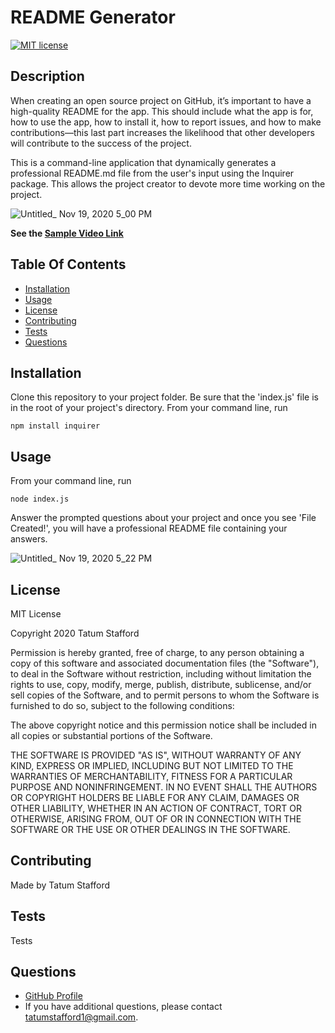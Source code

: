 
  # README Generator

  [![MIT license](https://img.shields.io/badge/License-MIT-blue.svg)](https://lbesson.mit-license.org/)
    

  ## Description
  When creating an open source project on GitHub, it’s important to have a high-quality README for the app. This should include what the app is for, how to use the   app, how to install it, how to report issues, and how to make contributions—this last part increases the likelihood that other developers will contribute to the     success of the project.
  
  This is a command-line application that dynamically generates a professional README.md file from the user's input using the Inquirer package. This allows the       project creator to devote more time working on the project.
  
  ![Untitled_ Nov 19, 2020 5_00 PM](https://user-images.githubusercontent.com/70179648/99735621-8c24af80-2a8a-11eb-9d6d-92b5857b8122.gif)
  
  **See the [Sample Video Link](https://drive.google.com/file/d/1QVqXZNrBP4oOsrGJ55HkO0cfnt5RYUW8/view)**

  ## Table Of Contents
  * [Installation](#installation)
  * [Usage](#usage)
  * [License](#license)
  * [Contributing](#contributing)
  * [Tests](#tests)
  * [Questions](#questions)
  
  ## Installation
  Clone this repository to your project folder. Be sure that the 'index.js' file is in the root of your project's directory.
  From your command line, run
  
    npm install inquirer

  ## Usage
  From your command line, run
    
    node index.js
  Answer the prompted questions about your project and once you see 'File Created!', you will have a professional README file containing your answers.
  
  ![Untitled_ Nov 19, 2020 5_22 PM](https://user-images.githubusercontent.com/70179648/99736432-fa1da680-2a8b-11eb-8f22-d070b521e2a5.gif)
  
  ## License
  
  MIT License

  Copyright 2020 Tatum Stafford

  Permission is hereby granted, free of charge, to any person obtaining a copy
  of this software and associated documentation files (the "Software"), to deal
  in the Software without restriction, including without limitation the rights
  to use, copy, modify, merge, publish, distribute, sublicense, and/or sell
  copies of the Software, and to permit persons to whom the Software is
  furnished to do so, subject to the following conditions:

  The above copyright notice and this permission notice shall be included in all
  copies or substantial portions of the Software.

  THE SOFTWARE IS PROVIDED "AS IS", WITHOUT WARRANTY OF ANY KIND, EXPRESS OR
  IMPLIED, INCLUDING BUT NOT LIMITED TO THE WARRANTIES OF MERCHANTABILITY,
  FITNESS FOR A PARTICULAR PURPOSE AND NONINFRINGEMENT. IN NO EVENT SHALL THE
  AUTHORS OR COPYRIGHT HOLDERS BE LIABLE FOR ANY CLAIM, DAMAGES OR OTHER
  LIABILITY, WHETHER IN AN ACTION OF CONTRACT, TORT OR OTHERWISE, ARISING FROM,
  OUT OF OR IN CONNECTION WITH THE SOFTWARE OR THE USE OR OTHER DEALINGS IN THE
  SOFTWARE.
  

  ## Contributing
  Made by Tatum Stafford
    

  ## Tests
  Tests

  ## Questions
  * [GitHub Profile](https://github.com/tmstafford)
  * If you have additional questions, please contact <tatumstafford1@gmail.com>.
